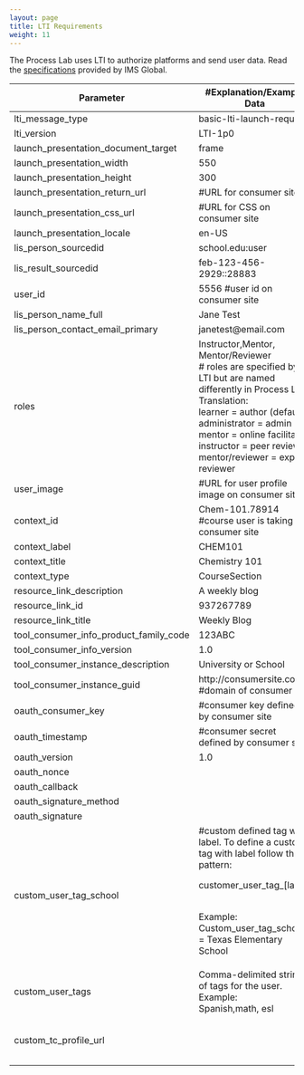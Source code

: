 ```yaml
---
layout: page
title: LTI Requirements
weight: 11
---
```


<p>The Process Lab uses LTI to authorize platforms and send user data. Read the <a href="https://www.imsglobal.org/specs/ltiv1p0" target="_blank">specifications</a> provided by IMS Global.</p>

<table>
<thead>
  <tr>
     <th>Parameter</th>
     <th>#Explanation/Example Data</th>
     <th>Required</th>
  </tr>
 </thead>

 <tbody>
 <tr>
 <td>lti_message_type</td>
 <td>basic-lti-launch-request</td>
 <td>yes</td>
 </tr>
  <tr>
 <td>lti_version</td>
 <td>LTI-1p0</td>
 <td>yes</td>
 </tr>
 <tr>
 <td>launch_presentation_document_target</td>
 <td>frame</td>
 <td></td>
 </tr>
  <tr>
 <td>launch_presentation_width</td>
 <td>550</td>
 <td></td>
 </tr>
 <tr>
 <td>launch_presentation_height</td>
 <td>300</td>
 <td></td>
 </tr>
 <tr>
 <td>launch_presentation_return_url</td>
 <td>#URL for consumer site</td>
 <td>yes</td>
 </tr>
 <tr>
 <td>launch_presentation_css_url</td>
 <td>#URL for CSS on consumer site</td>
 <td></td>
 </tr>
 <tr>
 <td>launch_presentation_locale</td>
 <td>en-US</td>
 <td></td>
 </tr>
 <tr>
 <td>lis_person_sourcedid</td>
 <td>school.edu:user</td>
 <td></td>
 </tr>
 <tr>
 <td>lis_result_sourcedid</td>
 <td>feb-123-456-2929::28883</td>
 <td></td>
 </tr>
 <tr>
 <td>user_id</td>
 <td>5556 #user id on consumer site</td>
 <td>yes</td>
 </tr>
 <tr>
 <td>lis_person_name_full</td>
 <td>Jane Test</td>
 <td>yes</td>
 </tr>
  <tr>
 <td>lis_person_contact_email_primary</td>
 <td>janetest@email.com</td>
 <td>yes</td>
 </tr>
  <tr>
 <td>roles</td>
 <td>Instructor,Mentor, Mentor/Reviewer
 <br/>
 # roles are specified by LTI but are named differently in Process Lab. Translation:<br/>
learner = author (default)<br/>
administrator = admin<br/>
mentor = online facilitator<br/>
instructor = peer reviewer<br/>
mentor/reviewer = expert reviewer</td>
 <td></td>
 </tr>
  <tr>
 <td>user_image</td>
 <td>#URL for user profile image on consumer site</td>
 <td>yes</td>
 </tr>
 <tr>
 <td>context_id</td>
 <td>Chem-101.78914 #course user is taking on consumer site</td>
 <td></td>
 </tr>
  <tr>
 <td>context_label</td>
 <td>CHEM101</td>
 <td></td>
 </tr>
 <tr>
 <td>context_title</td>
 <td>Chemistry 101</td>
 <td></td>
 </tr>
 <tr>
 <td>context_type</td>
 <td>CourseSection</td>
 <td></td>
 </tr>
 <tr>
 <td>resource_link_description</td>
 <td>A weekly blog</td>
 <td></td>
 </tr>
 <tr>
 <td>resource_link_id</td>
 <td>937267789</td>
 <td>yes</td>
 </tr>
 <tr>
 <td>resource_link_title</td>
 <td>Weekly Blog</td>
 <td></td>
 </tr>
  <tr>
 <td>tool_consumer_info_product_family_code</td>
 <td>123ABC</td>
 <td></td>
 </tr>
  <tr>
 <td>tool_consumer_info_version</td>
 <td>1.0</td>
 <td></td>
 </tr>
  <tr>
 <td>tool_consumer_instance_description</td>
 <td>University or School</td>
 <td></td>
 </tr>
   <tr>
 <td>tool_consumer_instance_guid</td>
 <td>http://consumersite.com #domain of consumer site</td>
 <td></td>
 </tr>
 <tr>
 <td>oauth_consumer_key</td>
 <td>#consumer key defined by consumer site</td>
 <td>yes</td>
 </tr>
  <tr>
 <td>oauth_timestamp</td>
 <td>#consumer secret defined by consumer site</td>
 <td>yes</td>
 </tr>
   <tr>
 <td>oauth_version</td>
 <td>1.0</td>
 <td></td>
 </tr>
 <tr>
 <td>oauth_nonce</td>
 <td></td>
 <td>yes</td>
 </tr>
  <tr>
 <td>oauth_callback</td>
 <td></td>
 <td>yes</td>
 </tr>
  <tr>
 <td>oauth_signature_method</td>
 <td></td>
 <td>yes</td>
 </tr>
   <tr>
 <td>oauth_signature</td>
 <td></td>
 <td>yes</td>
 </tr>
 <tr>
 <td>custom_user_tag_school</td>
 <td>#custom defined tag with label. To define a custom tag with label follow this pattern:<br/>

customer_user_tag_[label]<br/><br/>

Example:<br/>
Custom_user_tag_school = Texas Elementary School</td>
 <td></td>
 </tr>
    <tr>
 <td>custom_user_tags</td>
 <td>Comma-delimited string of tags for the user. Example:<br/>
Spanish,math, esl</td>
 <td></td>
 </tr>
   <tr>
 <td>custom_tc_profile_url</td>
 <td></td>
 <td>#users profile on consumer site</td>
 </tr>
</tbody>

</table>